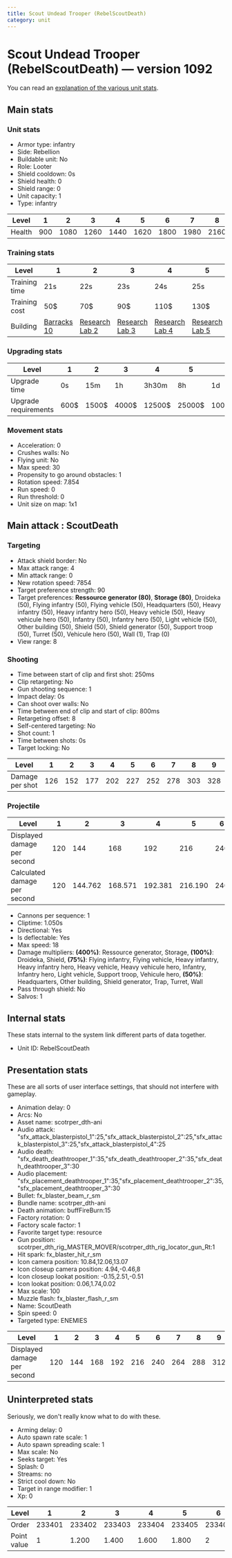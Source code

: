 ```yaml
---
title: Scout Undead Trooper (RebelScoutDeath)
category: unit
---
```


# Scout Undead Trooper (RebelScoutDeath) — version 1092

You can read an [explanation  of the various unit stats](unitexplained.md).

## Main stats

### Unit stats

  * Armor type: infantry
  * Side: Rebellion
  * Buildable unit: No
  * Role: Looter
  * Shield cooldown: 0s
  * Shield health: 0
  * Shield range: 0
  * Unit capacity: 1
  * Type: infantry

|Level |1  |2   |3   |4   |5   |6   |7   |8   |9   |10  |
|------|---|----|----|----|----|----|----|----|----|----|
|Health|900|1080|1260|1440|1620|1800|1980|2160|2340|2700|


### Training stats

|Level        |1                                |2                                     |3                                     |4                                     |5                                     |6                                     |7                                     |8                                     |9                                     |10                                     |
|-------------|---------------------------------|--------------------------------------|--------------------------------------|--------------------------------------|--------------------------------------|--------------------------------------|--------------------------------------|--------------------------------------|--------------------------------------|---------------------------------------|
|Training time|21s                              |22s                                   |23s                                   |24s                                   |25s                                   |26s                                   |27s                                   |28s                                   |29s                                   |30s                                    |
|Training cost|50$                              |70$                                   |90$                                   |110$                                  |130$                                  |150$                                  |170$                                  |190$                                  |210$                                  |230$                                   |
|Building     |[Barracks 10](rebelBarracks.html)|[Research Lab 2](rebelOffenseLab.html)|[Research Lab 3](rebelOffenseLab.html)|[Research Lab 4](rebelOffenseLab.html)|[Research Lab 5](rebelOffenseLab.html)|[Research Lab 6](rebelOffenseLab.html)|[Research Lab 7](rebelOffenseLab.html)|[Research Lab 8](rebelOffenseLab.html)|[Research Lab 9](rebelOffenseLab.html)|[Research Lab 10](rebelOffenseLab.html)|


### Upgrading stats

|Level               |1   |2    |3    |4     |5     |6      |7      |8      |9       |10      |
|--------------------|----|-----|-----|------|------|-------|-------|-------|--------|--------|
|Upgrade time        |0s  |15m  |1h   |3h30m |8h    |1d     |2d     |3d12h  |5d      |1w1d    |
|Upgrade requirements|600$|1500$|4000$|12500$|25000$|100000$|160000$|320000$|1000000$|1750000$|


### Movement stats

  * Acceleration: 0
  * Crushes walls: No
  * Flying unit: No
  * Max speed: 30
  * Propensity to go around obstacles: 1
  * Rotation speed: 7.854
  * Run speed: 0
  * Run threshold: 0
  * Unit size on map: 1x1

## Main attack : ScoutDeath

### Targeting

  * Attack shield border: No
  * Max attack range: 4
  * Min attack range: 0
  * New rotation speed: 7854
  * Target preference strength: 90
  * Target preferences: **Ressource generator (80)**, **Storage (80)**, Droideka (50), Flying infantry (50), Flying vehicle (50), Headquarters (50), Heavy infantry (50), Heavy infantry hero (50), Heavy vehicle (50), Heavy vehicule hero (50), Infantry (50), Infantry hero (50), Light vehicle (50), Other building (50), Shield (50), Shield generator (50), Support troop (50), Turret (50), Vehicule hero (50), Wall (1), Trap (0)
  * View range: 8

### Shooting

  * Time between start of clip and first shot: 250ms
  * Clip retargeting: No
  * Gun shooting sequence: 1
  * Impact delay: 0s
  * Can shoot over walls: No
  * Time between end of clip and start of clip: 800ms
  * Retargeting offset: 8
  * Self-centered targeting: No
  * Shot count: 1
  * Time between shots: 0s
  * Target locking: No

|Level          |1  |2  |3  |4  |5  |6  |7  |8  |9  |10 |
|---------------|---|---|---|---|---|---|---|---|---|---|
|Damage per shot|126|152|177|202|227|252|278|303|328|378|


### Projectile

|Level                       |1  |2      |3      |4      |5      |6  |7      |8      |9      |10 |
|----------------------------|---|-------|-------|-------|-------|---|-------|-------|-------|---|
|Displayed damage per second |120|144    |168    |192    |216    |240|264    |288    |312    |360|
|Calculated damage per second|120|144.762|168.571|192.381|216.190|240|264.762|288.571|312.381|360|


  * Cannons per sequence: 1
  * Cliptime: 1.050s
  * Directional: Yes
  * Is deflectable: Yes
  * Max speed: 18
  * Damage multipliers: **(400%)**: Ressource generator, Storage, **(100%)**: Droideka, Shield, **(75%)**: Flying infantry, Flying vehicle, Heavy infantry, Heavy infantry hero, Heavy vehicle, Heavy vehicule hero, Infantry, Infantry hero, Light vehicle, Support troop, Vehicule hero, **(50%)**: Headquarters, Other building, Shield generator, Trap, Turret, Wall
  * Pass through shield: No
  * Salvos: 1

## Internal stats

These stats internal to the system link different parts of data together.

  * Unit ID: RebelScoutDeath

## Presentation stats

These are all sorts of user interface settings, that should not interfere with gameplay.

  * Animation delay: 0
  * Arcs: No
  * Asset name: scotrper_dth-ani
  * Audio attack: "sfx_attack_blasterpistol_1":25,"sfx_attack_blasterpistol_2":25,"sfx_attack_blasterpistol_3":25,"sfx_attack_blasterpistol_4":25
  * Audio death: "sfx_death_deathtrooper_1":35,"sfx_death_deathtrooper_2":35,"sfx_death_deathtrooper_3":30
  * Audio placement: "sfx_placement_deathtrooper_1":35,"sfx_placement_deathtrooper_2":35,"sfx_placement_deathtrooper_3":30
  * Bullet: fx_blaster_beam_r_sm
  * Bundle name: scotrper_dth-ani
  * Death animation: buffFireBurn:15
  * Factory rotation: 0
  * Factory scale factor: 1
  * Favorite target type: resource
  * Gun position: scotrper_dth_rig_MASTER_MOVER/scotrper_dth_rig_locator_gun_Rt:1
  * Hit spark: fx_blaster_hit_r_sm
  * Icon camera position: 10.84,12.06,13.07
  * Icon closeup camera position: 4.94,-0.46,8
  * Icon closeup lookat position: -0.15,2.51,-0.51
  * Icon lookat position: 0.06,1.74,0.02
  * Max scale: 100
  * Muzzle flash: fx_blaster_flash_r_sm
  * Name: ScoutDeath
  * Spin speed: 0
  * Targeted type: ENEMIES

|Level                      |1  |2  |3  |4  |5  |6  |7  |8  |9  |10 |
|---------------------------|---|---|---|---|---|---|---|---|---|---|
|Displayed damage per second|120|144|168|192|216|240|264|288|312|360|


## Uninterpreted stats

Seriously, we don't really know what to do with these.

  * Arming delay: 0
  * Auto spawn rate scale: 1
  * Auto spawn spreading scale: 1
  * Max scale: No
  * Seeks target: Yes
  * Splash: 0
  * Streams: no
  * Strict cool down: No
  * Target in range modifier: 1
  * Xp: 0

|Level      |1     |2     |3     |4     |5     |6     |7     |8     |9     |10    |
|-----------|------|------|------|------|------|------|------|------|------|------|
|Order      |233401|233402|233403|233404|233405|233406|233407|233408|233409|233410|
|Point value|1     |1.200 |1.400 |1.600 |1.800 |2     |2.200 |2.400 |2.600 |3     |


